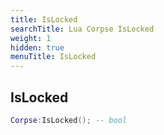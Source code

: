 ```yaml
---
title: IsLocked
searchTitle: Lua Corpse IsLocked
weight: 1
hidden: true
menuTitle: IsLocked
---
```

## IsLocked
```lua
Corpse:IsLocked(); -- bool
```